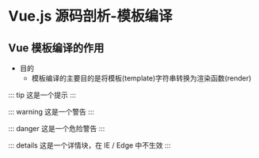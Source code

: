 # Vue.js 源码剖析-模板编译

## Vue 模板编译的作用

- 目的
  - 模板编译的主要目的是将模板(template)字符串转换为渲染函数(render)

::: tip
这是一个提示
:::

::: warning
这是一个警告
:::

::: danger
这是一个危险警告
:::

::: details
这是一个详情块，在 IE / Edge 中不生效
:::
